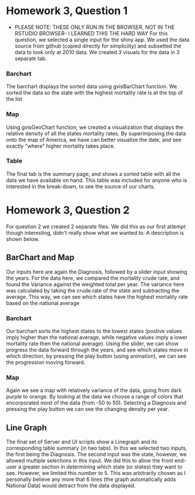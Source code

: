 # Homework 3, Question 1

* PLEASE NOTE: THESE ONLY RUN IN THE BROWSER, NOT IN THE RSTUDIO BROWSER- I LEARNED THIS THE HARD WAY 
For this question, we selected a single input for the shiny app. We used the data source from github
(copied directly for simpliciity) and subsetted the data to look only at 2010 data. We created 3 
visuals for the data in 3 separate tab.  

### Barchart
The barchart displays the sorted data using gvisBarChart function. We sorted the data so the state with
the highest mortality rate is at the top of the list

### Map 
Using gvisGeoChart function, we created a visualization that displays the relative density of all the
states mortality rates. By superimposing the data onto the map of America, we have can better visualize
the date, and see exactly "where" higher mortality takes place.

### Table
The final tab is the summary page, and shows a sorted table with all the data we have available on hand.
This table was included for anyone who is interested in the break-down, to see the source of our charts. 

# Homework 3, Question 2

For question 2 we created 2 separate files. We did this as our first attempt though interesting, didn't 
really show what we wanted to. A description is shown below.  

## BarChart and Map

Our inputs here are again the Diagnosis, followed by a slider input showing the years. For the data here, 
we compared the mortality crude rate, and found the Variance against the weighted total per year. The 
variance here was calculated by taking the crude.rate of the state and subtracting the average. This way, 
we can see which states have the highest mortality rate based on the national average

### Barchart
Our barchart sorts the highest states to the lowest states (postive values imply higher than the national 
average, while negative values imply a lower mortality rate then the national average). Using the slider, 
we can show progress the data forward through the years, and see which states move in which direction, by 
pressing the play button (using animation), we can see the progression moving forward. 

### Map
Again we see a map with relatively variance of the data, going from dark purple to orange. By looking at the 
data we choose a range of colors that encorporated most of the data (from -50 to 50). Selecting a Diagnosis 
and pressing the play button we can see the changing density per year.  

## Line Graph
The final set of Server and UI scripts show a Linegraph and its corresponding table summary (in two tabs). 
In this we selected two inputs, the first being the Diagnosis. The second input was the state, however, we 
allowed multiple selections in this input. We did this to allow the front end-user a greater section in 
determining which state (or states) they want to see. However, we limited this number to 5. This was 
arbitrarily chosen as I personally believe any more that 6 lines (the graph automatically adds National Data)
would detract from the data displayed. 
